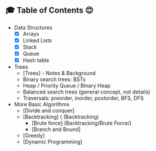 ## :mortar_board: Table of Contents :blush:
* Data Structures
    * [x] Arrays
    * [x] Linked Lists
    * [x] Stack
    * [x] Queue
    * [x] Hash table
* Trees
    * [Trees] - Notes & Background
    * Binary search trees: BSTs
    * Heap / Priority Queue / Binary Heap
    * Balanced search trees (general concept, not details)
    * Traversals: preorder, inorder, postorder, BFS, DFS
 * More Basic Algorithms
    * [Divide and conquer]
    * [Backtracking] ( (Backtracking)
      * [Brute force] (Backtracking/Brute Force/)
      * [Branch and Bound]
    * [Greedy]
    * [Dynamic Programming]
     


